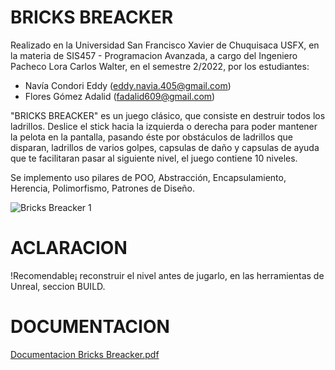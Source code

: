# BRICKS BREACKER

Realizado en la Universidad San Francisco Xavier de Chuquisaca USFX, en la materia de SIS457 - Programacion Avanzada, a cargo del Ingeniero Pacheco Lora Carlos Walter, en el semestre 2/2022, por los estudiantes:

- Navía Condori Eddy (eddy.navia.405@gmail.com)
- Flores Gómez Adalid (fadalid609@gmail.com)

"BRICKS BREACKER" es un juego clásico, que consiste en destruir todos los ladrillos. Deslice el stick hacia la izquierda o derecha para poder mantener la pelota en la pantalla, pasando éste por obstáculos de ladrillos que disparan, ladrillos de varios golpes, capsulas de daño y capsulas de ayuda que te facilitaran pasar al siguiente nivel, el juego contiene 10 niveles.

Se implemento uso pilares de POO, Abstracción, Encapsulamiento, Herencia, Polimorfismo, Patrones de Diseño.

![Bricks Breacker 1](https://user-images.githubusercontent.com/102325124/213114795-047d208a-a327-43a5-acb4-53299503781f.jpg)

# ACLARACION

!Recomendable¡ reconstruir el nivel antes de jugarlo, en las herramientas de Unreal, seccion BUILD.

# DOCUMENTACION 

[Documentacion Bricks Breacker.pdf](https://github.com/NaviaEddy/BricksBreacker/files/10446750/Documentacion.Bricks.Breacker.pdf)

